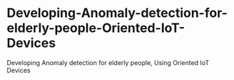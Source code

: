 # Developing-Anomaly-detection-for-elderly-people-Oriented-IoT-Devices
Developing Anomaly detection for elderly people, Using Oriented IoT Devices
